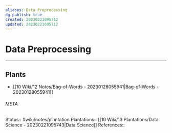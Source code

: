```yaml
---
aliases: Data Preprocessing
dg-publish: true
created: 20230221095712
updated: 20230221095712
---
```

# Data Preprocessing
---



## Plants
- [[10 Wiki/12 Notes/Bag-of-Words - 20230128055941\|Bag-of-Words - 20230128055941]]




###### META
Status:: #wiki/notes/plantation
Plantations:: [[10 Wiki/13 Plantations/Data Science - 20230221095743\|Data Science]]
References:: 
